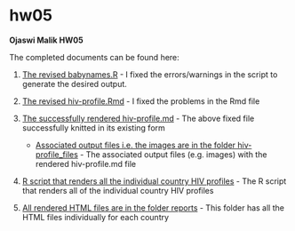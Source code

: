 # hw05

**Ojaswi Malik HW05**

The completed documents can be found here:

1. [The revised babynames.R](babynames.R) - I fixed the errors/warnings in the script to generate the desired output.

2. [The revised hiv-profile.Rmd](hiv-profile.Rmd) - I fixed the problems in the Rmd file

3. [The successfully rendered hiv-profile.md](hiv-profile.md) - The above fixed file successfully knitted in its existing form 
    
    * [Associated output files i.e. the images are in the folder hiv-profile_files](hiv_profile_files) - The associated output files (e.g. images) with the rendered hiv-profile.md file

4. [R script that renders all the individual country HIV profiles](rendering_hiv.R) - The R script that renders all of the individual country HIV profiles

5. [All rendered HTML files are in the folder reports](reports) - This folder has all the HTML files individually for each country